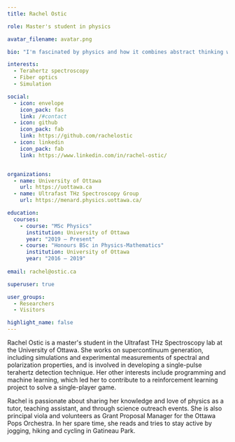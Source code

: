 ```yaml
---
title: Rachel Ostic

role: Master's student in physics

avatar_filename: avatar.png

bio: "I'm fascinated by physics and how it combines abstract thinking with real world problems, and I am starting to fuse this interest with programming both inside and outside the lab."

interests: 
  - Terahertz spectroscopy
  - Fiber optics
  - Simulation

social:
  - icon: envelope
    icon_pack: fas
    link: /#contact
  - icon: github
    icon_pack: fab
    link: https://github.com/rachelostic
  - icon: linkedin
    icon_pack: fab
    link: https://www.linkedin.com/in/rachel-ostic/


organizations:
  - name: University of Ottawa
    url: https://uottawa.ca
  - name: Ultrafast THz Spectroscopy Group
    url: https://menard.physics.uottawa.ca/

education:
  courses:
    - course: "MSc Physics"
      institution: University of Ottawa
      year: "2019 – Present"
    - course: "Honours BSc in Physics-Mathematics"
      institution: University of Ottawa
      year: "2016 – 2019"
   
email: rachel@ostic.ca

superuser: true

user_groups:
  - Researchers
  - Visitors

highlight_name: false
---
```

Rachel Ostic is a master's student in the Ultrafast THz Spectroscopy lab at the University of Ottawa. She works on supercontinuum generation, including simulations and experimental measurements of spectral and polarization properties, and is involved in developing a single-pulse terahertz detection technique. Her other interests include programming and machine learning, which led her to contribute to a reinforcement learning project to solve a single-player game. 

Rachel is passionate about sharing her knowledge and love of physics as a tutor, teaching assistant, and through science outreach events. She is also principal viola and volunteers as Grant Proposal Manager for the Ottawa Pops Orchestra. In her spare time, she reads and tries to stay active by jogging, hiking and cycling in Gatineau Park.
